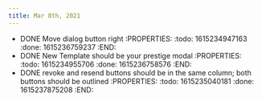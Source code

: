 ```yaml
---
title: Mar 8th, 2021
---
```


- DONE Move dialog button right
:PROPERTIES:
:todo: 1615234947163
:done: 1615236759237
:END:
- DONE New Template should be your prestige modal
:PROPERTIES:
:todo: 1615234955706
:done: 1615236758576
:END:
- DONE revoke and resend buttons should be in the same column; both buttons should be outlined
:PROPERTIES:
:todo: 1615235040181
:done: 1615237875208
:END:
